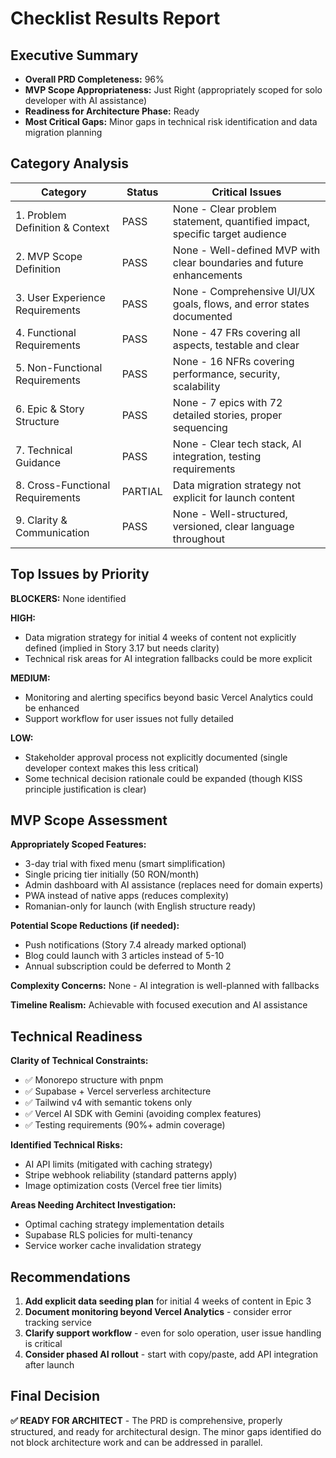 # Checklist Results Report

## Executive Summary

- **Overall PRD Completeness:** 96%
- **MVP Scope Appropriateness:** Just Right (appropriately scoped for solo developer with AI assistance)
- **Readiness for Architecture Phase:** Ready
- **Most Critical Gaps:** Minor gaps in technical risk identification and data migration planning

## Category Analysis

| Category                         | Status  | Critical Issues                                                             |
| -------------------------------- | ------- | --------------------------------------------------------------------------- |
| 1. Problem Definition & Context  | PASS    | None - Clear problem statement, quantified impact, specific target audience |
| 2. MVP Scope Definition          | PASS    | None - Well-defined MVP with clear boundaries and future enhancements       |
| 3. User Experience Requirements  | PASS    | None - Comprehensive UI/UX goals, flows, and error states documented        |
| 4. Functional Requirements       | PASS    | None - 47 FRs covering all aspects, testable and clear                      |
| 5. Non-Functional Requirements   | PASS    | None - 16 NFRs covering performance, security, scalability                  |
| 6. Epic & Story Structure        | PASS    | None - 7 epics with 72 detailed stories, proper sequencing                  |
| 7. Technical Guidance            | PASS    | None - Clear tech stack, AI integration, testing requirements               |
| 8. Cross-Functional Requirements | PARTIAL | Data migration strategy not explicit for launch content                     |
| 9. Clarity & Communication       | PASS    | None - Well-structured, versioned, clear language throughout                |

## Top Issues by Priority

**BLOCKERS:** None identified

**HIGH:**

- Data migration strategy for initial 4 weeks of content not explicitly defined (implied in Story 3.17 but needs clarity)
- Technical risk areas for AI integration fallbacks could be more explicit

**MEDIUM:**

- Monitoring and alerting specifics beyond basic Vercel Analytics could be enhanced
- Support workflow for user issues not fully detailed

**LOW:**

- Stakeholder approval process not explicitly documented (single developer context makes this less critical)
- Some technical decision rationale could be expanded (though KISS principle justification is clear)

## MVP Scope Assessment

**Appropriately Scoped Features:**

- 3-day trial with fixed menu (smart simplification)
- Single pricing tier initially (50 RON/month)
- Admin dashboard with AI assistance (replaces need for domain experts)
- PWA instead of native apps (reduces complexity)
- Romanian-only for launch (with English structure ready)

**Potential Scope Reductions (if needed):**

- Push notifications (Story 7.4 already marked optional)
- Blog could launch with 3 articles instead of 5-10
- Annual subscription could be deferred to Month 2

**Complexity Concerns:** None - AI integration is well-planned with fallbacks

**Timeline Realism:** Achievable with focused execution and AI assistance

## Technical Readiness

**Clarity of Technical Constraints:**

- ✅ Monorepo structure with pnpm
- ✅ Supabase + Vercel serverless architecture
- ✅ Tailwind v4 with semantic tokens only
- ✅ Vercel AI SDK with Gemini (avoiding complex features)
- ✅ Testing requirements (90%+ admin coverage)

**Identified Technical Risks:**

- AI API limits (mitigated with caching strategy)
- Stripe webhook reliability (standard patterns apply)
- Image optimization costs (Vercel free tier limits)

**Areas Needing Architect Investigation:**

- Optimal caching strategy implementation details
- Supabase RLS policies for multi-tenancy
- Service worker cache invalidation strategy

## Recommendations

1. **Add explicit data seeding plan** for initial 4 weeks of content in Epic 3
2. **Document monitoring beyond Vercel Analytics** - consider error tracking service
3. **Clarify support workflow** - even for solo operation, user issue handling is critical
4. **Consider phased AI rollout** - start with copy/paste, add API integration after launch

## Final Decision

**✅ READY FOR ARCHITECT** - The PRD is comprehensive, properly structured, and ready for architectural design. The minor gaps identified do not block architecture work and can be addressed in parallel.
